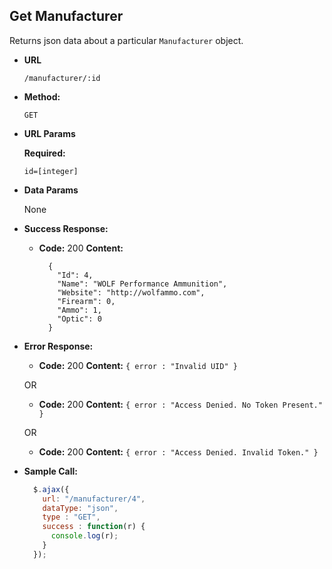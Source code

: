 **Get Manufacturer**
----
  Returns json data about a particular `Manufacturer` object.

* **URL**

  `/manufacturer/:id`

* **Method:**

  `GET`

*  **URL Params**

   **Required:**

   `id=[integer]`

* **Data Params**

  None

* **Success Response:**

  * **Code:** 200
    **Content:**
    ```
	  {
	    "Id": 4,
	    "Name": "WOLF Performance Ammunition",
	    "Website": "http://wolfammo.com",
	    "Firearm": 0,
	    "Ammo": 1,
	    "Optic": 0
	  }
    ```

* **Error Response:**

  * **Code:** 200
    **Content:** `{ error : "Invalid UID" }`

  OR

  * **Code:** 200
    **Content:** `{ error : "Access Denied. No Token Present." }`

   OR

  * **Code:** 200
    **Content:** `{ error : "Access Denied. Invalid Token." }`

* **Sample Call:**

  ```javascript
    $.ajax({
      url: "/manufacturer/4",
      dataType: "json",
      type : "GET",
      success : function(r) {
        console.log(r);
      }
    });
  ```
